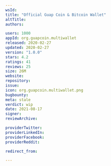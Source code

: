 ```yaml
---
wsId: 
title: "Official Guap Coin & Bitcoin Wallet"
altTitle: 
authors:

users: 1000
appId: org.guapcoin.multiwallet
released: 2020-02-27
updated: 2020-02-27
version: "1.0.0"
stars: 4.2
ratings: 41
reviews: 25
size: 26M
website: 
repository: 
issue: 
icon: org.guapcoin.multiwallet.png
bugbounty: 
meta: stale
verdict: wip
date: 2021-08-17
signer: 
reviewArchive:

providerTwitter: 
providerLinkedIn: 
providerFacebook: 
providerReddit: 

redirect_from:

---
```


